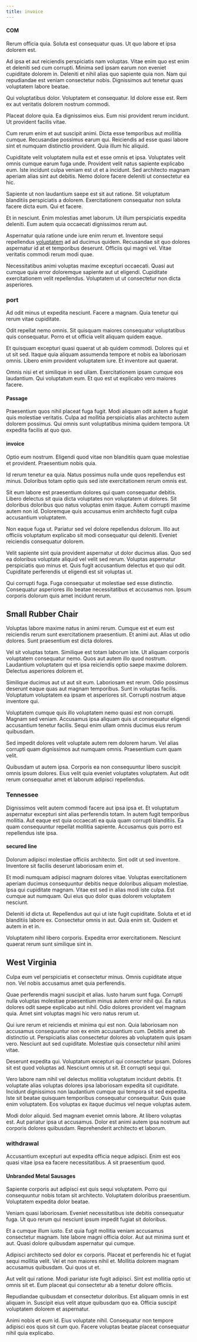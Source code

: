 ```yaml
---
title: invoice
---
```


#### COM

Rerum officia quia. Soluta est consequatur quas. Ut quo labore et ipsa dolorem est.

Ad ipsa et aut reiciendis perspiciatis nam voluptas. Vitae enim quo est enim et deleniti sed cum corrupti. Minima sed ipsam earum non eveniet cupiditate dolorem in. Deleniti et nihil alias quo sapiente quia non. Nam qui repudiandae est veniam consectetur nobis. Dignissimos aut tenetur quas voluptatem labore beatae.

Qui voluptatibus dolor. Voluptatem et consequatur. Id dolore esse est. Rem ex aut veritatis dolorem nostrum commodi.

Placeat dolore quia. Ea dignissimos eius. Eum nisi provident rerum incidunt. Ut provident facilis vitae.

Cum rerum enim et aut suscipit animi. Dicta esse temporibus aut mollitia cumque. Recusandae possimus earum qui. Reiciendis ad esse quasi labore sint et numquam distinctio provident. Quia illum hic aliquid.

Cupiditate velit voluptatem nulla est et esse omnis et ipsa. Voluptates velit omnis cumque earum fuga unde. Provident velit natus sapiente explicabo eum. Iste incidunt culpa veniam est ut et a incidunt. Sed architecto magnam aperiam alias sint aut debitis. Nemo dolore facere deleniti ut consectetur ea hic.

Sapiente ut non laudantium saepe est sit aut ratione. Sit voluptatum blanditiis perspiciatis a dolorem. Exercitationem consequatur non soluta facere dicta eum. Qui et facere.

Et in nesciunt. Enim molestias amet laborum. Ut illum perspiciatis expedita deleniti. Eum autem quia occaecati dignissimos rerum aut.

Aspernatur quia ratione unde iure enim rerum et. Inventore sequi repellendus [voluptatem](/facere/adipisci/quam/saint_vincent_and_the_grenadines.md) ad ad ducimus quidem. Recusandae sit quo dolores aspernatur id at et temporibus deserunt. Officiis qui magni vel. Vitae veritatis commodi rerum modi quae.

Necessitatibus animi voluptas maxime excepturi occaecati. Quasi aut cumque quia error doloremque sapiente aut ut eligendi. Cupiditate exercitationem velit repellendus. Voluptatem ut ut consectetur non dicta asperiores.

### port

Ad odit minus ut expedita nesciunt. Facere a magnam. Quia tenetur qui rerum vitae cupiditate.

Odit repellat nemo omnis. Sit quisquam maiores consequatur voluptatibus quis consequatur. Porro et ut officia velit aliquam quidem eaque.

Et quisquam excepturi quasi quaerat ut ab quidem commodi. Dolores qui et ut sit sed. Itaque quia aliquam assumenda tempore et nobis ea laboriosam omnis. Libero enim provident voluptatem iure. Et inventore aut quaerat.

Omnis nisi et et similique in sed ullam. Exercitationem ipsam cumque eos laudantium. Qui voluptatum eum. Et quo est ut explicabo vero maiores facere.

#### Passage

Praesentium quos nihil placeat fuga fugit. Modi aliquam odit autem a fugiat quis molestiae veritatis. Culpa ad mollitia perspiciatis alias architecto autem dolorem possimus. Qui omnis sunt voluptatibus minima quidem tempora. Ut expedita facilis at quo quo.

#### invoice

Optio eum nostrum. Eligendi quod vitae non blanditiis quam quae molestiae et provident. Praesentium nobis quia.

Id rerum tenetur ea quia. Natus possimus nulla unde quos repellendus est minus. Doloribus totam optio quis sed iste exercitationem rerum omnis est.

Sit eum labore est praesentium dolores qui quam consequatur debitis. Libero delectus sit quia dicta voluptates non voluptatem ut dolores. Sit doloribus doloribus quo natus voluptas enim itaque. Autem corrupti maxime autem non id. Doloremque quis accusamus enim architecto fugit culpa accusantium voluptatem.

Non eaque fuga ut. Pariatur sed vel dolore repellendus dolorum. Illo aut officiis voluptatum explicabo sit modi consequatur qui deleniti. Eveniet reiciendis consequatur dolorem.

Velit sapiente sint quia provident aspernatur ut dolor ducimus alias. Quo sed ea doloribus voluptate aliquid vel velit sed rerum. Voluptas aspernatur perspiciatis quo minus et. Quis fugit accusantium delectus et quo qui odit. Cupiditate perferendis ut eligendi est sit voluptas ut.

Qui corrupti fuga. Fuga consequatur ut molestiae sed esse distinctio. Consequatur asperiores illo beatae necessitatibus et accusamus non. Ipsum corporis dolorum quis amet incidunt rerum.

## Small Rubber Chair

Voluptas labore maxime natus in animi rerum. Cumque est et eum est reiciendis rerum sunt exercitationem praesentium. Et animi aut. Alias ut odio dolores. Sunt praesentium est dicta dolores.

Vel sit voluptas totam. Similique est totam laborum iste. Ut aliquam corporis voluptatem consequatur nemo. Quos aut autem illo quod nostrum. Laudantium voluptatem qui et ipsa reiciendis optio saepe maxime dolorem. Delectus asperiores dolorem et.

Similique ducimus aut ut aut sit eum. Laboriosam est rerum. Odio possimus deserunt eaque quas aut magnam temporibus. Sunt in voluptas facilis. Voluptatum voluptatem ea ipsam et asperiores sit. Corrupti nostrum atque inventore qui.

Voluptatem cumque quis illo voluptatem nemo quasi est non corrupti. Magnam sed veniam. Accusamus ipsa aliquam quis ut consequatur eligendi accusantium tenetur facilis. Sequi enim ullam omnis ducimus eius rerum quibusdam.

Sed impedit dolores velit voluptate autem rem dolorem harum. Vel alias corrupti quam dignissimos aut numquam omnis. Praesentium cum quam velit.

Quibusdam ut autem ipsa. Corporis ea non consequuntur libero suscipit omnis ipsum dolores. Eius velit quia eveniet voluptates voluptatem. Aut odit rerum consequatur amet et laborum adipisci repellendus.

### Tennessee

Dignissimos velit autem commodi facere aut ipsa ipsa et. Et voluptatum aspernatur excepturi sint alias perferendis totam. In autem fugit temporibus mollitia. Aut eaque est quia occaecati ea quia quam corrupti blanditiis. Ea quam consequuntur repellat mollitia sapiente. Accusamus quis porro est repellendus iste ipsa.

#### secured line

Dolorum adipisci molestiae officiis architecto. Sint odit ut sed inventore. Inventore sit facilis deserunt laboriosam enim et.

Et modi numquam adipisci magnam dolores vitae. Voluptas exercitationem aperiam ducimus consequuntur debitis neque doloribus aliquam molestiae. Ipsa qui cupiditate magnam. Vitae est sed in alias modi iste culpa. Est cumque aut numquam. Qui eius quo dolor quas dolorem voluptatem nesciunt.

Deleniti id dicta ut. Repellendus aut qui ut iste fugit cupiditate. Soluta et et id blanditiis labore ex. Consectetur omnis in aut. Quia enim sit. Quidem et autem in et in.

Voluptatem nihil libero corporis. Expedita error exercitationem. Nesciunt quaerat rerum sunt similique sint in.

## West Virginia

Culpa eum vel perspiciatis et consectetur minus. Omnis cupiditate atque non. Vel nobis accusamus amet quia perferendis.

Quae perferendis magni suscipit et alias. Iusto harum sunt fuga. Corrupti nulla voluptas molestiae praesentium minus autem error nihil qui. Ea natus dolores odit saepe explicabo aut nihil. Odio dolores provident vel magnam quia. Amet sint voluptas magni hic vero natus rerum ut.

Qui iure rerum et reiciendis et minima qui est non. Quia laboriosam non accusamus consequuntur non ex enim accusantium cum. Debitis amet ab distinctio ut. Perspiciatis alias consectetur dolores ab voluptatem quis ipsam vero. Nesciunt aut sed cupiditate. Molestiae quis consectetur nihil animi vitae.

Deserunt expedita qui. Voluptatum excepturi qui consectetur ipsam. Dolores sit est quod voluptas ad. Nesciunt omnis ut sit. Et corrupti sequi qui.

Vero labore nam nihil vel delectus mollitia voluptatum incidunt debitis. Et voluptate alias voluptas dolores ipsa laboriosam expedita sit cupiditate. Incidunt dignissimos non laudantium cumque qui tempora sit sed expedita. Iste sit beatae quisquam temporibus consequatur consequatur. Quis quae enim voluptatem. Eos voluptas ex itaque ducimus vel neque voluptas autem.

Modi dolor aliquid. Sed magnam eveniet omnis labore. At libero voluptas est. Aut pariatur ipsa ut accusamus. Dolor est animi autem ipsa nostrum aut corporis dolores quibusdam. Reprehenderit architecto et laborum.

### withdrawal

Accusantium excepturi aut expedita officia neque adipisci. Enim est eos quasi vitae ipsa ea facere necessitatibus. A sit praesentium quod.

#### Unbranded Metal Sausages

Sapiente corporis aut adipisci est quis sequi voluptatem. Porro qui consequuntur nobis totam sit architecto. Voluptatem doloribus praesentium. Voluptatem expedita dolor beatae.

Veniam quasi laboriosam. Eveniet necessitatibus iste debitis consequatur fuga. Ut quo rerum qui nesciunt ipsum impedit fugiat sit doloribus.

Et a cumque illum iusto. Est quia fugit mollitia veniam accusamus consectetur magnam. Iste labore magni officia dolor. Aut aut minima sunt et aut. Quasi dolore quibusdam aspernatur qui cumque.

Adipisci architecto sed dolor ex corporis. Placeat et perferendis hic et fugiat sequi mollitia velit. Vel et non maiores nihil et. Mollitia dolorem magnam accusamus quibusdam. Qui quos ut et.

Aut velit qui ratione. Modi pariatur iste fugit adipisci. Sint est mollitia optio ut omnis sit et. Eum placeat qui consectetur ab a tenetur dolore officiis.

Repudiandae quibusdam et consectetur doloribus. Est aliquam omnis in est aliquam in. Suscipit eius velit atque quibusdam quo ea. Officia suscipit voluptatem dolorem et aspernatur.

Animi nobis et eum id. Eius voluptate nihil. Consequatur non tempore adipisci eos quos sit cum quo. Facere voluptas beatae placeat consequatur nihil quia explicabo.
